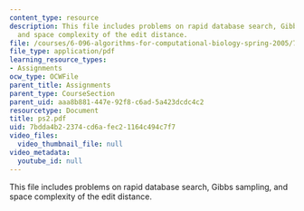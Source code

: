 ```yaml
---
content_type: resource
description: This file includes problems on rapid database search, Gibbs sampling,
  and space complexity of the edit distance.
file: /courses/6-096-algorithms-for-computational-biology-spring-2005/7bdda4b22374cd6afec21164c494c7f7_ps2.pdf
file_type: application/pdf
learning_resource_types:
- Assignments
ocw_type: OCWFile
parent_title: Assignments
parent_type: CourseSection
parent_uid: aaa8b881-447e-92f8-c6ad-5a423dcdc4c2
resourcetype: Document
title: ps2.pdf
uid: 7bdda4b2-2374-cd6a-fec2-1164c494c7f7
video_files:
  video_thumbnail_file: null
video_metadata:
  youtube_id: null
---
```

This file includes problems on rapid database search, Gibbs sampling, and space complexity of the edit distance.

